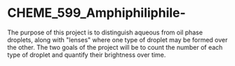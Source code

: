 # CHEME_599_Amphiphiliphile-

The purpose of this project is to distinguish aqueous from oil phase droplets, along with "lenses" where one type of droplet may be formed over the other. The two goals of the project will be to count the number of each type of droplet and quantify their brightness over time. 
